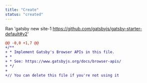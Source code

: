 ```yaml
---
title: "Create"
status: "created"
---
```

Ran 'gatsby new site-1 https://github.com/gatsbyjs/gatsby-starter-default#v2'
```diff
@@ -0,0 +1,7 @@
+/**
+ * Implement Gatsby's Browser APIs in this file.
+ *
+ * See: https://www.gatsbyjs.org/docs/browser-apis/
+ */
+
+// You can delete this file if you're not using it
```